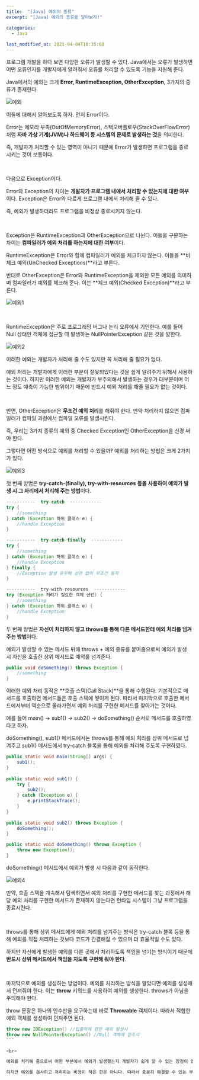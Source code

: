 ```yaml
---
title:  "[Java] 예외의 종류"
excerpt: "[Java] 예외의 종류를 알아보자!"

categories:
  - Java
  
last_modified_at: 2021-04-04T18:35:00
---
```


프로그램 개발을 하다 보면 다양한 오류가 발생할 수 있다. Java에서는 오류가 발생하면 어떤 오류인지를 개발자에게 알려줘서 오류를 처리할 수 있도록 기능을 지원해 준다.  

Java에서의 예외는 크게 **Error, RuntimeException, OtherException**, 3가지의 종류가 존재한다.  

![예외](https://user-images.githubusercontent.com/53072057/113500985-35150800-955d-11eb-9363-9643f98ab50b.JPG)  

이들에 대해서 알아보도록 하자. 먼저 Error이다.  

Error는 메모리 부족(OutOfMemoryError), 스택오버플로우(StackOverFlowError)처럼 **자바 가상 기계(JVM)나 하드웨어 등 시스템의 문제로 발생하는 것**을 의미한다.  

즉, 개발자가 처리할 수 있는 영역이 아니기 때문에 Error가 발생하면 프로그램을 종료시키는 것이 보통이다.  

<br>

다음으로 Exception이다.  

Error와 Exception의 차이는 **개발자가 프로그램 내에서 처리할 수 있는지에 대한 여부**이다. Exception은 Error와 다르게 프로그램 내에서 처리해 줄 수 있다.  

즉, 예외가 발생하더라도 프로그램을 비정상 종료시키지 않는다.  

<br>

Exception은 RuntimeException과 OtherException으로 나뉜다. 이들을 구분하는 차이는 **컴파일러가 예외 처리를 하는지에 대한 여부**이다.  

RuntimeException은 Error와 함께 컴파일러가 예외를 체크하지 않는다. 이들을 **비체크 예외(UnChecked Exceptions)**라고 부른다.  

반대로 OtherException은 Error와 RuntimeException을 제외한 모든 예외를 의미하며 컴파일러가 예외를 체크해 준다. 이는 **체크 예외(Checked Exception)**라고 부른다.  

![예외1](https://user-images.githubusercontent.com/53072057/113500988-36463500-955d-11eb-88e8-7b1806ba6e68.JPG)  

<br>

RuntimeException은 주로 프로그래밍 버그나 논리 오류에서 기인한다. 예를 들어 Null 상태인 객체에 접근할 때 발생하는 NullPointerException 같은 것을 말한다.  

![예외2](https://user-images.githubusercontent.com/53072057/113500989-36decb80-955d-11eb-9602-7e4733b43776.JPG)  

이러한 예외는 개발자가 처리해 줄 수도 있지만 꼭 처리해 줄 필요가 없다.  

예외 처리는 개발자에게 이러한 부분이 잘못되었다는 것을 쉽게 알려주기 위해서 사용하는 것이다. 하지만 이러한 예외는 개발자가 부주의해서 발생하는 경우가 대부분이며 어느 정도 예측이 가능한 범위이기 때문에 반드시 예외 처리를 해줄 필요가 없는 것이다.  

<br>

반면, OtherException은 **무조건 예외 처리**를 해줘야 한다. 만약 처리하지 않으면 컴파일러가 컴파일 과정에서 컴파일 오류를 발생시킨다.  

즉, 우리는 3가지 종류의 예외 중 Checked Exception인 OtherException을 신경 써야 한다.  

그렇다면 어떤 방식으로 예외를 처리할 수 있을까? 예외를 처리하는 방법은 크게 2가지가 있다.  

![예외3](https://user-images.githubusercontent.com/53072057/113500990-36decb80-955d-11eb-9951-9f7c64a91c84.JPG)  


첫 번째 방법은 **try-catch-(finally), try-with-resources 등을 사용하여 예외가 발생 시 그 자리에서 처리해 주는 방법**이다.  

```java
-----------  try-catch  ------------
try {
    //something
} catch (Exception 하위 클래스 e) { 
    //handle Exception
}

-----------  try-catch-finally  ------------
try {
    //something
} catch (Exception 하위 클래스 e) { 
    //handle Exception
} finally {
    //Exception 발생 유무에 상관 없이 무조건 동작
}

-----------  ﻿try-with-resources  ------------
try (Exception 처리가 필요한 객체 선언) {
	//something	
} catch (Exception 하위 클래스 e) {
    //handle Exception
}
```


두 번째 방법은 **자신이 처리하지 않고 throws를 통해 다른 메서드한테 예외 처리를 넘겨주는 방법**이다.  

예외가 발생할 수 있는 메서드 뒤에 throws + 예외 종류를 붙여줌으로써 예외가 발생 시 자신을 호출한 상위 메서드로 예외를 넘겨준다.  

```java
public void doSomething() throws Exception { 
	//something
}
```


이러한 예외 처리 동작은 **호출 스택(Call Stack)**을 통해 수행된다. 기본적으로 메서드를 호출하면 메서드들은 호출 스택에 쌓이게 된다. 따라서 마지막으로 호출한 메서드에서부터 역순으로 올라가면서 예외 처리를 구현한 메서드를 찾아가는 것이다.  

예를 들어 main() → sub1() → sub2() → doSomething() 순서로 메서드를 호출하였다고 하자.  

doSomething(), sub1() 메서드에서는 throws를 통해 예외 처리를 상위 메서드로 넘겨주고 sub1() 메서드에서 try-catch 블록을 통해 예외를 처리해 주도록 구현하였다.  

```java
public static void main(String[] args) {
	sub1();
}
	
public static void sub1() {
	try {
		sub2();
	} catch (Exception e) {
		e.printStackTrace();
	}
}
	
public static void sub2() throws Exception {
	doSomething();
}

public static void doSomething() throws Exception {
	throw new Exception();
}
```

doSomething() 메서드에서 예외가 발생 시 다음과 같이 동작한다.  

![예외4](https://user-images.githubusercontent.com/53072057/113500991-37776200-955d-11eb-9287-a79547018af4.JPG)  

만약, 호출 스택을 계속해서 탐색하면서 예외 처리를 구현한 메서드를 찾는 과정에서 해당 예외 처리를 구현한 메서드가 존재하지 않는다면 런타임 시스템이 그냥 프로그램을 종료시킨다.  

<br>

throws를 통해 상위 메서드에게 예외 처리를 넘겨주는 방식은 try-catch 블록 등을 통해 예외를 직접 처리하는 것보다 코드가 간결해질 수 있으며 더 효율적일 수도 있다.  

하지만 자신에게 발생한 예외를 다른 곳에서 처리하도록 책임을 넘기는 방식이기 때문에 **반드시 상위 메서드에서 책임을 지도록 구현해 줘야 한다**.  

<br>

마지막으로 예외를 생성하는 방법이다. 예외를 처리하는 방식을 알았다면 예외를 생성해서 던져줘야 한다. 이는 **throw** 키워드를 사용하여 예외를 생성한다. throws가 아님을 주의해야 한다.  

throw 문장은 하나의 인수만을 요구하는데 바로 **Throwable** 객체이다. 따라서 적합한 예외 객체를 생성하여 던져주면 된다.  

```java
throw new IOException() //입출력에 관한 예외 발생시
throw new NullPointerException() //Null 객체에 참조시
​```

<br>

예외를 처리해 줌으로써 어떤 부분에서 예외가 발생했는지 개발자가 쉽게 알 수 있는 장점이 있다. 또한, 예외 처리 코드와 정상적인 코드를 분리함으로써 가독성도 높일 수 있게 된다.  

하지만 예외를 검사하고 처리하는 비용이 적은 편은 아니다. 따라서 충분히 해결할 수 있는 부분이라면 Exception 처리보다는 return -1, 0, 1 방식처럼 return type 등 다른 간단한 방법을 이용하는 것이 좋다.  
